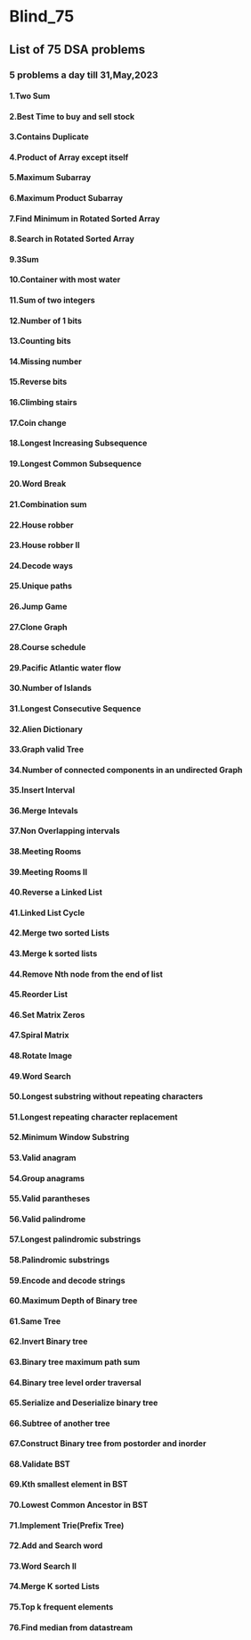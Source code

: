 # Blind_75

## List of 75 DSA problems

### 5 problems a day till 31,May,2023

#### 1.Two Sum

#### 2.Best Time to buy and sell stock

#### 3.Contains Duplicate

#### 4.Product of Array except itself

#### 5.Maximum Subarray

#### 6.Maximum Product Subarray

#### 7.Find Minimum in Rotated Sorted Array

#### 8.Search in Rotated Sorted Array

#### 9.3Sum

#### 10.Container with most water

#### 11.Sum of two integers

#### 12.Number of 1 bits

#### 13.Counting bits

#### 14.Missing number

#### 15.Reverse bits

#### 16.Climbing stairs

#### 17.Coin change

#### 18.Longest Increasing Subsequence

#### 19.Longest Common Subsequence

#### 20.Word Break

#### 21.Combination sum

#### 22.House robber

#### 23.House robber II

#### 24.Decode ways

#### 25.Unique paths

#### 26.Jump Game

#### 27.Clone Graph

#### 28.Course schedule

#### 29.Pacific Atlantic water flow

#### 30.Number of Islands

#### 31.Longest Consecutive Sequence

#### 32.Alien Dictionary

#### 33.Graph valid Tree

#### 34.Number of connected components in an undirected Graph

#### 35.Insert Interval

#### 36.Merge Intevals

#### 37.Non Overlapping intervals

#### 38.Meeting Rooms

#### 39.Meeting Rooms II

#### 40.Reverse a Linked List

#### 41.Linked List Cycle

#### 42.Merge two sorted Lists

#### 43.Merge k sorted lists

#### 44.Remove Nth node from the end of list

#### 45.Reorder List

#### 46.Set Matrix Zeros

#### 47.Spiral Matrix

#### 48.Rotate Image

#### 49.Word Search

#### 50.Longest substring without repeating characters

#### 51.Longest repeating character replacement

#### 52.Minimum Window Substring

#### 53.Valid anagram

#### 54.Group anagrams

#### 55.Valid parantheses

#### 56.Valid palindrome

#### 57.Longest palindromic substrings

#### 58.Palindromic substrings

#### 59.Encode and decode strings

#### 60.Maximum Depth of Binary tree

#### 61.Same Tree

#### 62.Invert Binary tree

#### 63.Binary tree maximum path sum

#### 64.Binary tree level order traversal

#### 65.Serialize and Deserialize binary tree

#### 66.Subtree of another tree

#### 67.Construct Binary tree from postorder and inorder

#### 68.Validate BST

#### 69.Kth smallest element in BST

#### 70.Lowest Common Ancestor in BST

#### 71.Implement Trie(Prefix Tree)

#### 72.Add and Search word

#### 73.Word Search II

#### 74.Merge K sorted Lists

#### 75.Top k frequent elements

#### 76.Find median from datastream
